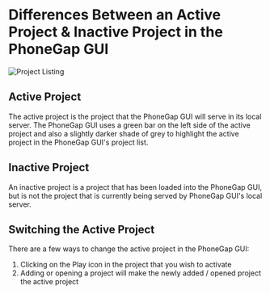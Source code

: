 # Differences Between an Active Project & Inactive Project in the PhoneGap GUI

![Project Listing](https://raw.github.com/hermwong/phonegap-gui/master/docs-assets/active/docs-active-project.png)

## Active Project

The active project is the project that the PhoneGap GUI will serve in its local server. The PhoneGap GUI uses a green bar on the left side of the active project and also a slightly darker shade of grey to highlight the active project in the PhoneGap GUI's project list.

## Inactive Project

An inactive project is a project that has been loaded into the PhoneGap GUI, but is not the project that is currently being served by PhoneGap GUI's local server.

## Switching the Active Project

There are a few ways to change the active project in the PhoneGap GUI:

1. Clicking on the Play icon in the project that you wish to activate
1. Adding or opening a project will make the newly added / opened project the active project

